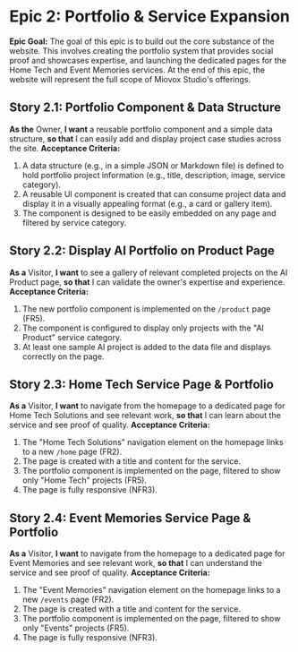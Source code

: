 # Epic 2: Portfolio & Service Expansion

**Epic Goal:** The goal of this epic is to build out the core substance of the website. This involves creating the portfolio system that provides social proof and showcases expertise, and launching the dedicated pages for the Home Tech and Event Memories services. At the end of this epic, the website will represent the full scope of Miovox Studio's offerings.

## Story 2.1: Portfolio Component & Data Structure

**As the** Owner, **I want** a reusable portfolio component and a simple data structure, **so that** I can easily add and display project case studies across the site.
**Acceptance Criteria:**

1.  A data structure (e.g., in a simple JSON or Markdown file) is defined to hold portfolio project information (e.g., title, description, image, service category).
2.  A reusable UI component is created that can consume project data and display it in a visually appealing format (e.g., a card or gallery item).
3.  The component is designed to be easily embedded on any page and filtered by service category.

## Story 2.2: Display AI Portfolio on Product Page

**As a** Visitor, **I want** to see a gallery of relevant completed projects on the AI Product page, **so that** I can validate the owner's expertise and experience.
**Acceptance Criteria:**

1.  The new portfolio component is implemented on the `/product` page (FR5).
2.  The component is configured to display only projects with the "AI Product" service category.
3.  At least one sample AI project is added to the data file and displays correctly on the page.

## Story 2.3: Home Tech Service Page & Portfolio

**As a** Visitor, **I want** to navigate from the homepage to a dedicated page for Home Tech Solutions and see relevant work, **so that** I can learn about the service and see proof of quality.
**Acceptance Criteria:**

1.  The "Home Tech Solutions" navigation element on the homepage links to a new `/home` page (FR2).
2.  The page is created with a title and content for the service.
3.  The portfolio component is implemented on the page, filtered to show only "Home Tech" projects (FR5).
4.  The page is fully responsive (NFR3).

## Story 2.4: Event Memories Service Page & Portfolio

**As a** Visitor, **I want** to navigate from the homepage to a dedicated page for Event Memories and see relevant work, **so that** I can understand the service and see proof of quality.
**Acceptance Criteria:**

1.  The "Event Memories" navigation element on the homepage links to a new `/events` page (FR2).
2.  The page is created with a title and content for the service.
3.  The portfolio component is implemented on the page, filtered to show only "Events" projects (FR5).
4.  The page is fully responsive (NFR3).
